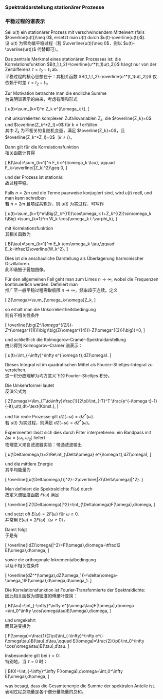 ### Spektraldarstellung stationärer Prozesse  
### 平稳过程的谱表示  

Sei $u(t)$ ein stationärer Prozess mit verschwindendem Mittelwert (falls $\overline{u(t)}\neq 0$, ersetzt man $u(t)$ durch $u(t)-\overline{u(t)}$).  
设 $u(t)$ 为零均值平稳过程（若 $\overline{u(t)}\neq 0$，则以 $u(t)-\overline{u(t)}$ 代替即可）。  

Das zentrale Merkmal eines stationären Prozesses ist: die Korrelationsfunktion $B(t_1,t_2)=\overline{u^*(t_1)u(t_2)}$ hängt nur von der Zeitdifferenz $\tau=t_2-t_1$ ab.  
平稳过程的核心思想在于：其相关函数 $B(t_1,t_2)=\overline{u^*(t_1)u(t_2)}$ 仅依赖于时差 $\tau=t_2-t_1$。  

Zur Motivation betrachte man die endliche Summe  
为说明谱表示的由来，考虑有限和形式  

\[
u(t)=\sum_{k=1}^n Z_k e^{i\omega_k t},
\]  

mit unkorrelierten komplexen Zufallsvariablen $Z_k$, die $\overline{Z_k}=0$ und $\overline{Z_k^*Z_l}=0$ für $k\neq l$ erfüllen.  
其中 $Z_k$ 为不相关的复随机变量，满足 $\overline{Z_k}=0$，且 $\overline{Z_k^*Z_l}=0$（$k\neq l$）。  

Dann gilt für die Korrelationsfunktion  
相关函数计算得  

\[
B(\tau)=\sum_{k=1}^n F_k e^{i\omega_k \tau}, \qquad F_k=\overline{|Z_k|^2}\geq 0,
\]  

und der Prozess ist stationär.  
故过程平稳。  

Falls $n=2m$ und die Terme paarweise konjugiert sind, wird $u(t)$ reell, und man kann schreiben  
若 $n=2m$ 且项成共轭对，则 $u(t)$ 为实过程，可写作  

\[
u(t)=\sum_{k=1}^m\Big(Z_k^{(1)}\cos\omega_k t+Z_k^{(2)}\sin\omega_k t\Big)
=\sum_{k=1}^m W_k \cos(\omega_k t-\varphi_k),
\]  

mit Korrelationsfunktion  
其相关函数为  

\[
B(\tau)=\sum_{k=1}^m E_k \cos\omega_k \tau,\qquad E_k=\tfrac12\overline{W_k^2}.
\]  

Dies ist die anschauliche Darstellung als Überlagerung harmonischer Oszillatoren.  
此即谐振子叠加图像。  

Für den allgemeinen Fall geht man zum Limes $n\to\infty$, wobei die Frequenzen kontinuierlich werden. Definiert man  
推广至一般平稳过程需取极限 $n\to\infty$，频率趋于连续。定义  

\[
Z(\omega)=\sum_{\omega_k<\omega}Z_k,
\]  

so erhält man die Unkorreliertheitsbedingung  
则有不相关性条件  

\[
\overline{\big(Z^*(\omega^{(2)})-Z^*(\omega^{(1)})\big)\big(Z(\omega^{(4)})-Z(\omega^{(3)})\big)}=0,
\]  

und schließlich die Kolmogorov–Cramér-Spektraldarstellung  
由此得到 Kolmogorov–Cramér 谱表示：  

\[
u(t)=\int_{-\infty}^\infty e^{i\omega t}\,dZ(\omega).
\]  

Dieses Integral ist im quadratischen Mittel als Fourier–Stieltjes-Integral zu verstehen.  
这一积分应理解为均方意义下的 Fourier–Stieltjes 积分。  

Die Umkehrformel lautet  
反演公式为  

\[
Z(\omega)=\lim_{T\to\infty}\frac{1}{2\pi}\int_{-T}^T \frac{e^{-i\omega t}-1}{-it}\,u(t)\,dt+\text{Konst.},
\]  

und für reale Prozesse gilt $dZ(-\omega)=dZ^*(\omega)$.  
若 $u(t)$ 为实过程，则满足 $dZ(-\omega)=dZ^*(\omega)$。  

Experimentell lässt sich dies durch Filter interpretieren: ein Bandpass mit $\Delta\omega=[\omega_1,\omega_2]$ liefert  
物理意义来自滤波器实验：带通滤波输出  

\[
u(\Delta\omega,t)=2\Re\int_{\Delta\omega} e^{i\omega t}\,dZ(\omega),
\]  

und die mittlere Energie  
其平均能量为  

\[
\overline{[u(\Delta\omega,t)]^2}=2\overline{|Z(\Delta\omega)|^2}.
\]  

Man definiert die Spektraldichte $F(\omega)$ durch  
故定义谱密度函数 $F(\omega)$ 满足  

\[
\overline{|Z(\Delta\omega)|^2}=\int_{\Delta\omega}F(\omega)\,d\omega,
\]  

und setzt oft $E(\omega)=2F(\omega)$ für $\omega\geq 0$.  
并常用 $E(\omega)=2F(\omega)$（$\omega\geq 0$）。  

Damit folgt  
于是有  

\[
\overline{|dZ(\omega)|^2}=F(\omega)\,d\omega=\tfrac12 E(\omega)\,d\omega,
\]  

sowie die orthogonale Inkrementalbedingung  
以及不相关性条件  

\[
\overline{dZ^*(\omega)\,dZ(\omega_1)}=\delta(\omega-\omega_1)F(\omega)\,d\omega\,d\omega_1.
\]  

Die Korrelationsfunktion ist Fourier-Transformierte der Spektraldichte:  
因此相关函数为谱密度的傅里叶变换：  

\[
B(\tau)=\int_{-\infty}^\infty e^{i\omega\tau}F(\omega)\,d\omega
=\int_0^\infty \cos(\omega\tau)E(\omega)\,d\omega,
\]  

und umgekehrt  
而其逆变换为  

\[
F(\omega)=\frac{1}{2\pi}\int_{-\infty}^\infty e^{-i\omega\tau}B(\tau)\,d\tau,\qquad
E(\omega)=\frac{2}{\pi}\int_0^\infty \cos(\omega\tau)B(\tau)\,d\tau.
\]  

Insbesondere gilt bei $\tau=0$:  
特别地，当 $\tau=0$ 时：  

\[
B(0)=\int_{-\infty}^\infty F(\omega)\,d\omega=\int_0^\infty E(\omega)\,d\omega,
\]  

was besagt, dass die Gesamtenergie die Summe der spektralen Anteile ist.  
表明过程总能量是各个谱分量能量的总和。  
